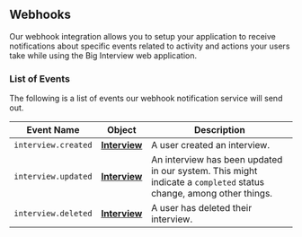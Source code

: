 ## Webhooks

Our webhook integration allows you to setup your application to receive
notifications about specific events related to activity and actions your users
take while using the Big Interview web application.

### List of Events

The following is a list of events our webhook notification service will send
out.

| Event Name | Object | Description |
|------------|--------|-------------|
| `interview.created` | [**Interview**][interview] | A user created an interview. |
| `interview.updated` | [**Interview**][interview] | An interview has been updated in our system. This might indicate a `completed` status change, among other things. |
| `interview.deleted` | [**Interview**][interview] | A user has deleted their interview. |

[interview]: #the-interview-object
